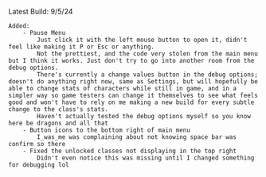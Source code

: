 Latest Build:  9/5/24

    Added:
        - Pause Menu
            Just click it with the left mouse button to open it, didn't feel like making it P or Esc or anything.
            Not the prettiest, and the code very stolen from the main menu but I think it works. Just don't try to go into another room from the debug options.
            There's currently a change values button in the debug options; doesn't do anything right now, same as Settings, but will hopefully be able to change stats of characters while still in game, and in a simpler way so game testers can change it themselves to see what feels good and won't have to rely on me making a new build for every subtle change to the class's stats.
            Haven't actually tested the debug options myself so you know here be dragons and all that
        - Button icons to the bottom right of main menu
            I_was_me was complaining about not knowing space bar was confirm so there
        - Fixed the unlocked classes not displaying in the top right
            Didn't even notice this was missing until I changed something for debugging lol
